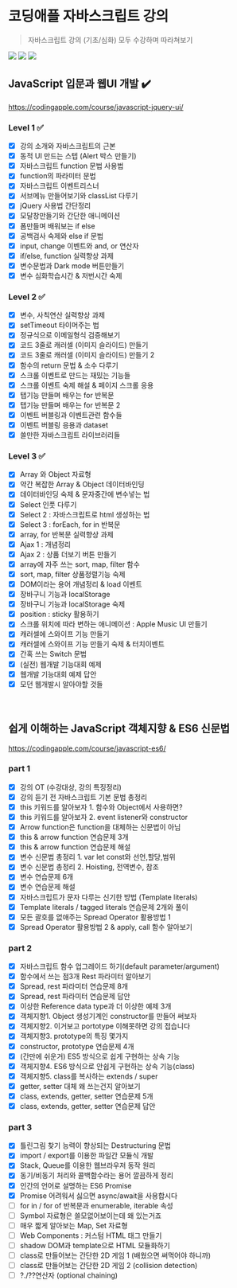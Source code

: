 # 코딩애플 자바스크립트 강의
> 자바스크립트 강의 (기초/심화) 모두 수강하며 따라쳐보기

<p>
  <img src="https://img.shields.io/badge/CSS3-1572B6?style=flat-square&logo=css3&logoColor=white"/>
  <img src="https://img.shields.io/badge/HTML5-E34F26?style=flat-square&logo=html5&logoColor=white"/>
  <img src="https://img.shields.io/badge/JavaScript-F7DF1E?style=flat-square&logo=javascript&logoColor=black"/>
</p>

## JavaScript 입문과 웹UI 개발 ✔️
https://codingapple.com/course/javascript-jquery-ui/
### Level 1 ✅

- [X] 강의 소개와 자바스크립트의 근본
- [X] 동적 UI 만드는 스텝 (Alert 박스 만들기)
- [X] 자바스크립트 function 문법 사용법
- [X] function의 파라미터 문법
- [X] 자바스크립트 이벤트리스너
- [X] 서브메뉴 만들어보기와 classList 다루기
- [X] jQuery 사용법 간단정리
- [X] 모달창만들기와 간단한 애니메이션
- [X] 폼만들며 배워보는 if else
- [X] 공백검사 숙제와 else if 문법
- [X] input, change 이벤트와 and, or 연산자
- [X] if/else, function 실력향상 과제
- [X] 변수문법과 Dark mode 버튼만들기
- [X] 변수 심화학습시간 & 저번시간 숙제

### Level 2 ✅

- [X] 변수, 사칙연산 실력향상 과제
- [X] setTimeout 타이머주는 법
- [X] 정규식으로 이메일형식 검증해보기
- [X] 코드 3줄로 캐러셀 (이미지 슬라이드) 만들기
- [X] 코드 3줄로 캐러셀 (이미지 슬라이드) 만들기 2
- [X] 함수의 return 문법 & 소수 다루기
- [X] 스크롤 이벤트로 만드는 재밌는 기능들
- [X] 스크롤 이벤트 숙제 해설 & 페이지 스크롤 응용
- [X] 탭기능 만들며 배우는 for 반복문
- [X] 탭기능 만들며 배우는 for 반복문 2
- [X] 이벤트 버블링과 이벤트관련 함수들
- [X] 이벤트 버블링 응용과 dataset
- [X] 쓸만한 자바스크립트 라이브러리들

### Level 3 ✅

- [X] Array 와 Object 자료형
- [X] 약간 복잡한 Array & Object 데이터바인딩
- [X] 데이터바인딩 숙제 & 문자중간에 변수넣는 법
- [X] Select 인풋 다루기
- [X] Select 2 : 자바스크립트로 html 생성하는 법
- [X] Select 3 : forEach, for in 반복문
- [X] array, for 반복문 실력향상 과제
- [X] Ajax 1 : 개념정리
- [X] Ajax 2 : 상품 더보기 버튼 만들기
- [X] array에 자주 쓰는 sort, map, filter 함수
- [X] sort, map, filter 상품정렬기능 숙제
- [X] DOM이라는 용어 개념정리 & load 이벤트
- [X] 장바구니 기능과 localStorage
- [X] 장바구니 기능과 localStorage 숙제
- [X] position : sticky 활용하기
- [X] 스크롤 위치에 따라 변하는 애니메이션 : Apple Music UI 만들기
- [X] 캐러셀에 스와이프 기능 만들기
- [X] 캐러셀에 스와이프 기능 만들기 숙제 & 터치이벤트
- [X] 간혹 쓰는 Switch 문법
- [X] (실전) 웹개발 기능대회 예제
- [X] 웹개발 기능대회 예제 답안
- [X] 모던 웹개발시 알아야할 것들
<br/><br/><br/>

## 쉽게 이해하는 JavaScript 객체지향 & ES6 신문법
https://codingapple.com/course/javascript-es6/

### part 1
- [X] 강의 OT (수강대상, 강의 특징정리)
- [X] 강의 듣기 전 자바스크립트 기본 문법 총정리
- [X] this 키워드를 알아보자 1. 함수와 Object에서 사용하면?
- [X] this 키워드를 알아보자 2. event listener와 constructor
- [X] Arrow function은 function을 대체하는 신문법이 아님
- [X] this & arrow function 연습문제 3개
- [X] this & arrow function 연습문제 해설
- [X] 변수 신문법 총정리 1. var let const와 선언,할당,범위
- [X] 변수 신문법 총정리 2. Hoisting, 전역변수, 참조
- [X] 변수 연습문제 6개
- [X] 변수 연습문제 해설
- [X] 자바스크립트가 문자 다루는 신기한 방법 (Template literals)
- [X] Template literals / tagged literals 연습문제 2개와 풀이
- [X] 모든 괄호를 없애주는 Spread Operator 활용방법 1
- [X] Spread Operator 활용방법 2 & apply, call 함수 알아보기

### part 2
- [X] 자바스크립트 함수 업그레이드 하기(default parameter/argument)
- [X] 함수에서 쓰는 점3개 Rest 파라미터 알아보기
- [X] Spread, rest 파라미터 연습문제 8개
- [X] Spread, rest 파라미터 연습문제 답안
- [X] 이상한 Reference data type과 더 이상한 예제 3개
- [X] 객체지향1. Object 생성기계인 constructor를 만들어 써보자
- [X] 객체지향2. 이거보고 portotype 이해못하면 강의 접습니다
- [X] 객체지향3. prototype의 특징 몇가지
- [X] constructor, prototype 연습문제 4개
- [X] (간만에 쉬운거) ES5 방식으로 쉽게 구현하는 상속 기능
- [X] 객체지향4. ES6 방식으로 안쉽게 구현하는 상속 기능(class)
- [X] 객체지향5. class를 복사하는 extends / super
- [X] getter, setter 대체 왜 쓰는건지 알아보기
- [X] class, extends, getter, setter 연습문제 5개
- [X] class, extends, getter, setter 연습문제 답안

### part 3
- [X] 틀린그림 찾기 능력이 향상되는 Destructuring 문법
- [X] import / export를 이용한 파일간 모듈식 개발
- [X] Stack, Queue를 이용한 웹브라우저 동작 원리
- [X] 동기/비동기 처리와 콜백함수라는 용어 깔끔하게 정리
- [X] 인간의 언어로 설명하는 ES6 Promise
- [X] Promise 어려워서 싫으면 async/await을 사용합시다
- [ ] for in / for of 반복문과 enumerable, iterable 속성
- [ ] Symbol 자료형은 쓸모없어보이는데 왜 있는거죠
- [ ] 매우 짧게 알아보는 Map, Set 자료형
- [ ] Web Components : 커스텀 HTML 태그 만들기
- [ ] shadow DOM과 template으로 HTML 모듈화하기
- [ ] class로 만들어보는 간단한 2D 게임 1 (배웠으면 써먹어야 하니까)
- [ ] class로 만들어보는 간단한 2D 게임 2 (collision detection)
- [ ] ?./??연산자 (optional chaining)